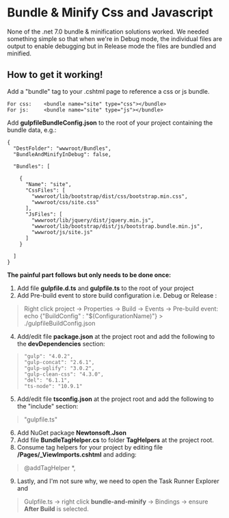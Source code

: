 # Bundle & Minify Css and Javascript

None of the .net 7.0 bundle & minification solutions worked. We needed something simple so that when we're in Debug mode, the individual files are output to enable debugging but in Release mode the files are bundled and minified.

## How to get it working!

Add a "bundle" tag to your .cshtml page to reference a css or js bundle.

	For css:	<bundle name="site" type="css"></bundle>
	For js:		<bundle name="site" type="js"></bundle>

Add **gulpfileBundleConfig.json** to the root of your project containing the bundle data, e.g.:

    {
      "DestFolder": "wwwroot/Bundles",
      "BundleAndMinifyInDebug": false, 
    
      "Bundles": [
    
        {
          "Name": "site",
          "CssFiles": [
            "wwwroot/lib/bootstrap/dist/css/bootstrap.min.css",
            "wwwroot/css/site.css"
          ],
          "JsFiles": [
            "wwwroot/lib/jquery/dist/jquery.min.js",
            "wwwroot/lib/bootstrap/dist/js/bootstrap.bundle.min.js",
            "wwwroot/js/site.js"
          ]
        }
    
      ]
    }

**The painful part follows but only needs to be done once:**
1. Add file **gulpfile.d.ts** and **gulpfile.ts** to the root of your project
2. Add Pre-build event to store build configuration i.e. Debug or Release :
> Right click project -> Properties -> Build -> Events -> Pre-build
> event:
>      echo {"BuildConfig" : "$(ConfigurationName)"} > ./gulpfileBuildConfig.json
4. Add/edit file **package.json** at the project root and add the following to the **devDependencies** section: 
>     "gulp": "4.0.2",
>     "gulp-concat": "2.6.1",
>     "gulp-uglify": "3.0.2",
>     "gulp-clean-css": "4.3.0",
>     "del": "6.1.1",
>     "ts-node": "10.9.1"
5. Add/edit file **tsconfig.json** at the project root and add the following to the "include" section:
> "gulpfile.ts"
6. Add NuGet package **Newtonsoft.Json**
7. Add file **BundleTagHelper.cs** to folder **TagHelpers** at the project root.
8. Consume tag helpers for your project by editing file **/Pages/_ViewImports.cshtml** and adding:
>  @addTagHelper *, <project name>
9. Lastly, and I'm not sure why, we need to open the Task Runner Explorer and  
> Gulpfile.ts -> right click **bundle-and-minify** -> Bindings -> ensure
> **After Build** is selected.
